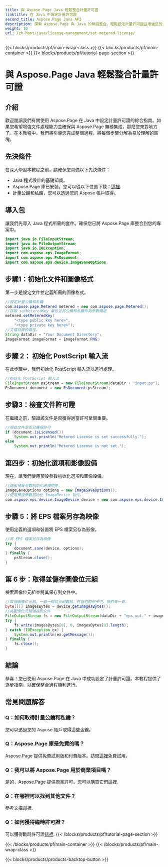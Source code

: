 ```yaml
---
title: 與 Aspose.Page Java 輕鬆整合計量許可證
linktitle: 在 Java 中設定計量許可證
second_title: Aspose.Page Java API
description: 探索 Aspose.Page 與 Java 的無縫整合。輕鬆設定計量許可證並增強您的文件處理能力。
weight: 10
url: /zh-hant/java/license-management/set-metered-license/
---
```


{{< blocks/products/pf/main-wrap-class >}}
{{< blocks/products/pf/main-container >}}
{{< blocks/products/pf/tutorial-page-section >}}

# 與 Aspose.Page Java 輕鬆整合計量許可證

## 介紹
歡迎閱讀我們有關使用 Aspose.Page 在 Java 中設定計量許可證的綜合指南。如果您希望增強文件處理能力並確保與 Aspose.Page 無縫集成，那麼您來對地方了。在本教程中，我們將引導您完成整個過程，將每個步驟分解為易於理解的區塊。
## 先決條件
在深入學習本教程之前，請確保您具備以下先決條件：
- Java 程式設計的基礎知識。
-  Aspose.Page 庫已安裝。您可以從以下位置下載：[這裡](https://releases.aspose.com/page/java/).
- 計量公鑰和私鑰，您可以透過您的 Aspose 帳戶取得。
## 導入包
讓我們先導入 Java 程式所需的套件。確保您已將 Aspose.Page 庫整合到您的專案中。
```java
import java.io.FileInputStream;
import java.io.FileOutputStream;
import java.io.IOException;
import com.aspose.eps.ImageFormat;
import com.aspose.eps.PsDocument;
import com.aspose.eps.device.ImageSaveOptions;

```
## 步驟1：初始化文件和圖像格式
第一步是設定文件並定義所需的圖像格式。
```java
//設定計量公鑰和私鑰
com.aspose.page.Metered metered = new com.aspose.page.Metered();
//存取 setMeteredKey 屬性並將公鑰和私鑰作為參數傳遞
metered.setMeteredKey(
    "<type public key here>",
    "<type private key here>");
//文檔目錄的路徑。
String dataDir = "Your Document Directory";
ImageFormat imageFormat = ImageFormat.PNG;
```
## 步驟 2： 初始化 PostScript 輸入流
在此步驟中，我們初始化 PostScript 輸入流以進行處理。
```java
//初始化 PostScript 輸入流
FileInputStream psStream = new FileInputStream(dataDir + "input.ps");
PsDocument document = new PsDocument(psStream);
```
## 步驟3：檢查文件許可證
在繼續之前，驗證該文件是否獲得適當許可至關重要。
```java
//檢查文件是否已獲得許可
if (document.isLicensed())
    System.out.println("Metered License is set successfully.");
else
    System.out.println("Metered License is not set.");
```
## 第四步：初始化選項和影像設備
現在，讓我們使用預設參數初始化選項和圖像設備。
```java
//使用預設參數初始化選項物件。
ImageSaveOptions options = new ImageSaveOptions();
//使用預設參數初始化 ImageDevice 物件。
com.aspose.eps.device.ImageDevice device = new com.aspose.eps.device.ImageDevice();
```
## 步驟 5：將 EPS 檔案另存為映像
使用定義的選項和裝置將 EPS 檔案另存為影像。
```java
//將 EPS 檔案另存為映像
try {
    document.save(device, options);
} finally {
    psStream.close();
}
```
## 第 6 步：取得並儲存圖像位元組
檢索圖像位元組並將其保存到文件中。
```java
//取得圖像位元組。一頁一個位元組數組。在我們的例子中，我們有一頁。
byte[][] imagesBytes = device.getImagesBytes();
//將圖像位元組儲存到文件
FileOutputStream fs = new FileOutputStream(dataDir + "eps_out." + imageFormat.toString().toLowerCase());
try {
    fs.write(imagesBytes[0], 0, imagesBytes[0].length);
} catch (IOException ex) {
    System.out.println(ex.getMessage());
} finally {
    fs.close();
}
```
## 結論
恭喜！您已使用 Aspose.Page 在 Java 中成功設定了計量許可證。本教程提供了逐步指南，以確保整合過程順利進行。
## 常見問題解答
### Q：如何取得計量公鑰和私鑰？
您可以透過您的 Aspose 帳戶取得這些金鑰。
### Q：Aspose.Page 庫是免費的嗎？
 Aspose.Page 提供免費試用版和付費版本。訪問[這裡](https://releases.aspose.com/)免費試用。
### Q：我可以將 Aspose.Page 用於商業項目嗎？
是的，Aspose.Page 提供商業許可。您可以購買它們[這裡](https://purchase.aspose.com/buy).
### Q：在哪裡可以找到其他文件？
參考文檔[這裡](https://reference.aspose.com/page/java/).
### Q：如何獲得臨時許可證？
可以獲得臨時許可證[這裡](https://purchase.aspose.com/temporary-license/).
{{< /blocks/products/pf/tutorial-page-section >}}

{{< /blocks/products/pf/main-container >}}
{{< /blocks/products/pf/main-wrap-class >}}

{{< blocks/products/products-backtop-button >}}
